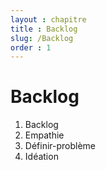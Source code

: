 ```yaml
---
layout : chapitre
title : Backlog
slug: /Backlog
order : 1
---
```




# Backlog 
1. Backlog
2. Empathie
3. Définir-problème
4. Idéation